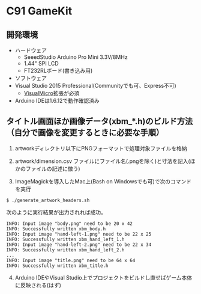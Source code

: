 # C91 GameKit 

## 開発環境

 * ハードウェア
   * SeeedStudio Arduino Pro Mini 3.3V/8MHz
   * 1.44" SPI LCD
   * FT232RLボード(書き込み用)
 * ソフトウェア
 * Visual Studio 2015 Professional(Communityでも可、Express不可)
   * [VisualMicro](https://marketplace.visualstudio.com/items?itemName=VisualMicro.ArduinoIDEforVisualStudio)拡張が必須
 * Arduino IDEは1.6.12で動作確認済み

## タイトル画面ほか画像データ(xbm_*.h)のビルド方法（自分で画像を変更するときに必要な手順）

1. artworkディレクトリ以下にPNGフォーマットで処理対象ファイルを格納

2. artwork/dimension.csv ファイルにファイル名(.pngを除く)と寸法を記入(ほかのファイルの記述に倣う)

3. ImageMagickを導入したMac上(Bash on Windowsでも可)で次のコマンドを実行

```
$ ./generate_artwork_headers.sh
```

次のように実行結果が出力されれば成功。

```
INFO: Input image "body.png" need to be 20 x 42
INFO: Successfully written xbm_body.h
INFO: Input image "hand-left-1.png" need to be 22 x 25
INFO: Successfully written xbm_hand_left_1.h
INFO: Input image "hand-left-2.png" need to be 22 x 34
INFO: Successfully written xbm_hand_left_2.h
...
INFO: Input image "title.png" need to be 64 x 64
INFO: Successfully written xbm_title.h
```

4. Arduino IDEやVisual Studio上でプロジェクトをビルドし直せばゲーム本体に反映される(はず)